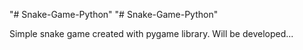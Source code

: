 "# Snake-Game-Python" 
"# Snake-Game-Python" 

Simple snake game created with pygame library. 
Will be developed...